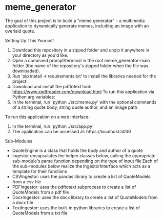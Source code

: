 # meme_generator


The goal of this project is to build a "meme generator" – a multimedia application to dynamically generate memes, including an image with an overlaid quote.

Setting Up This Yourself

1. Download this repository in a zipped folder and unzip it anywhere in your directory as you'd like. 
2. Open a command prompt/terminal in the root meme_generator-main folder (the name of the repository's zipped folder when the file was downloaded).
3. Run 'pip install -r requirements.txt' to install the libraries needed for the project.
4. Download and install the pdftotext tool: https://www.xpdfreader.com/download.html
To run this application via Python arg variables:
1. In the terminal, run 'python ./src/meme.py' with the optional commands of a string quote body, string quote author, and an image path.

To run this application on a web interface: 
1. In the terminal, run 'python ./src/app.py'
2. The application can be accessed at: https://localhost:5000

Sub-Modules
- QuoteEngine is a class that holds the body and author of a quote
- Ingestor encapsulates the helper classes below, calling the appropriate sub-module's parse function depending on the type of input file
Each of the sub-modules below realize the IngestorInterface which acts as a template for their functions
- CSVIngestor: uses the pandas library to create a list of QuoteModels from a csv file
- PDFIngestor: uses the pdftotext subprocess to create a list of QuoteModels from a pdf file
- DocxIngestor: uses the docx library to create a list of QuoteModels from a docx file
- TextIngestor: uses the built-in python libraries to create a list of QuoteModels from a txt file






